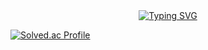 <div align=center>
  <a href="https://git.io/typing-svg"><img src="https://readme-typing-svg.herokuapp.com?font=D2Coding&weight=500&size=22&pause=1000&color=569CD6&background=1F1F1F&center=true&vCenter=true&repeat=false&random=false&width=1028&lines=Welcome+to+Sooy's+GitHub!" alt="Typing SVG" /></a>
</div>




<!--
![SooY2's GitHub stats](https://github-readme-stats.vercel.app/api?username=SooY2&show_icons=true&theme=dracula)
-->



[![Solved.ac Profile](http://mazassumnida.wtf/api/v2/generate_badge?boj=sooy)](https://solved.ac/sooy)
<!-- <img src="http://mazandi.herokuapp.com/api?handle=sooy&theme=warm"/> -->


